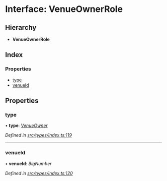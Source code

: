 # Interface: VenueOwnerRole

## Hierarchy

* **VenueOwnerRole**

## Index

### Properties

* [type](venueownerrole.md#type)
* [venueId](venueownerrole.md#venueid)

## Properties

###  type

• **type**: *[VenueOwner](../enums/roletype.md#venueowner)*

*Defined in [src/types/index.ts:119](https://github.com/PolymathNetwork/polymesh-sdk/blob/23062de4/src/types/index.ts#L119)*

___

###  venueId

• **venueId**: *BigNumber*

*Defined in [src/types/index.ts:120](https://github.com/PolymathNetwork/polymesh-sdk/blob/23062de4/src/types/index.ts#L120)*
